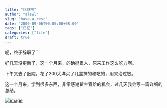 ```yaml
---
title: "休息咯"
author: "alswl"
slug: "hava-a-rest"
date: "2009-09-06T00:00:00+08:00"
tags: ["日记"]
categories: ["life"]
draft: true
---
```


呃，终于辞职了```

好几天没更新了，这一个月来，的确挺累人，原来工作这么吃力啊。

下午又去了医院，花了200大洋买了几盒抹的和吃的，用来治过敏。

这一个月来，学到很多东西，非常感谢翟主管给的机会，过几天我会写一篇详细的总结。

[![image](https://4ocf5n.dijingchao.com/upload_dropbox/200909/0fu32v614.jpg)](http://www.popart.cn/uploads/userup/0806/0FU32V614.jpg)

